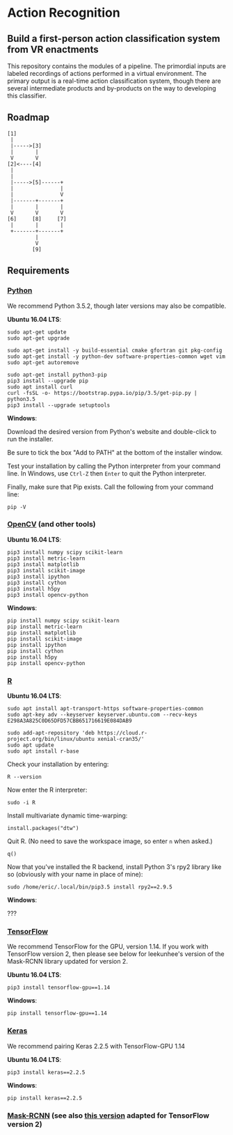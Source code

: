 # Action Recognition

## Build a first-person action classification system from VR enactments

This repository contains the modules of a pipeline. The primordial inputs are labeled recordings of actions performed in a virtual environment. The primary output is a real-time action classification system, though there are several intermediate products and by-products on the way to developing this classifier.

## Roadmap

```
[1]
 |
 |----->[3]
 |       |
 V       V
[2]<----[4]
 |
 |
 |----->[5]------+
 |               |
 |               V
 |-------+-------+
 |       |       |
 V       V       V
[6]     [8]     [7]
 |       |       |
 +-------+-------+
         |
         V
        [9]
```

## Requirements

### [Python](https://www.python.org/)
We recommend Python 3.5.2, though later versions may also be compatible.

**Ubuntu 16.04 LTS**:
```
sudo apt-get update
sudo apt-get upgrade

sudo apt-get install -y build-essential cmake gfortran git pkg-config
sudo apt-get install -y python-dev software-properties-common wget vim
sudo apt-get autoremove

sudo apt-get install python3-pip
pip3 install --upgrade pip
sudo apt install curl
curl -fsSL -o- https://bootstrap.pypa.io/pip/3.5/get-pip.py | python3.5
pip3 install --upgrade setuptools
```

**Windows**:

Download the desired version from Python's website and double-click to run the installer.

Be sure to tick the box "Add to PATH" at the bottom of the installer window.

Test your installation by calling the Python interpreter from your command line. In Windows, use `Ctrl-Z` then `Enter` to quit the Python interpreter.

Finally, make sure that Pip exists. Call the following from your command line:
```
pip -V
```

### [OpenCV](https://opencv.org/) (and other tools)

**Ubuntu 16.04 LTS**:

```
pip3 install numpy scipy scikit-learn
pip3 install metric-learn
pip3 install matplotlib
pip3 install scikit-image
pip3 install ipython
pip3 install cython
pip3 install h5py
pip3 install opencv-python
```

**Windows**:

```
pip install numpy scipy scikit-learn
pip install metric-learn
pip install matplotlib
pip install scikit-image
pip install ipython
pip install cython
pip install h5py
pip install opencv-python
```

### [R](https://www.r-project.org/)

**Ubuntu 16.04 LTS**:
```
sudo apt install apt-transport-https software-properties-common
sudo apt-key adv --keyserver keyserver.ubuntu.com --recv-keys E298A3A825C0D65DFD57CBB651716619E084DAB9

sudo add-apt-repository 'deb https://cloud.r-project.org/bin/linux/ubuntu xenial-cran35/'
sudo apt update
sudo apt install r-base
```

Check your installation by entering:
```
R --version
```

Now enter the R interpreter:
```
sudo -i R
```

Install multivariate dynamic time-warping:
```
install.packages("dtw")
```

Quit R. (No need to save the workspace image, so enter `n` when asked.)
```
q()
```

Now that you've installed the R backend, install Python 3's rpy2 library like so (obviously with your name in place of mine):
```
sudo /home/eric/.local/bin/pip3.5 install rpy2==2.9.5
```

**Windows**:

???

### [TensorFlow](https://www.tensorflow.org/)

We recommend TensorFlow for the GPU, version 1.14. If you work with TensorFlow version 2, then please see below for leekunhee's version of the Mask-RCNN library updated for version 2.

**Ubuntu 16.04 LTS**:
```
pip3 install tensorflow-gpu==1.14
```

**Windows**:
```
pip install tensorflow-gpu==1.14
```

### [Keras](https://keras.io/)

We recommend pairing Keras 2.2.5 with TensorFlow-GPU 1.14

**Ubuntu 16.04 LTS**:
```
pip3 install keras==2.2.5
```

**Windows**:
```
pip install keras==2.2.5
```

### [Mask-RCNN](https://github.com/matterport/Mask_RCNN) (see also [this version](https://github.com/leekunhee/Mask_RCNN) adapted for TensorFlow version 2)
